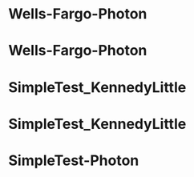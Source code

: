 # Wells-Fargo-Photon
# Wells-Fargo-Photon
# SimpleTest_KennedyLittle
# SimpleTest_KennedyLittle
# SimpleTest-Photon
